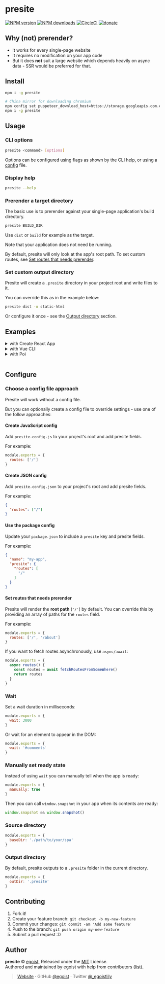 # presite

[![NPM version](https://img.shields.io/npm/v/presite.svg?style=flat)](https://npmjs.com/package/presite) [![NPM downloads](https://img.shields.io/npm/dm/presite.svg?style=flat)](https://npmjs.com/package/presite) [![CircleCI](https://circleci.com/gh/egoist/presite/tree/master.svg?style=shield)](https://circleci.com/gh/egoist/presite/tree/master) [![donate](https://img.shields.io/badge/$-donate-ff69b4.svg?maxAge=2592000&style=flat)](https://github.com/egoist/donate)

## Why (not) prerender?

- It works for every single-page website
- It requires no modification on your app code
- But it does **not** suit a large website which depends heavily on async data - SSR would be preferred for that.

## Install

```bash
npm i -g presite

# China mirror for downloading chromium
npm config set puppeteer_download_host=https://storage.googleapis.com.cnpmjs.org
npm i -g presite
```

## Usage

### CLI options

```bash
presite <command> [options]
```

Options can be configured using flags as shown by the CLI help, or using a [config](#configure) file.

### Display help

```bash
presite --help
```

### Prerender a target directory

The basic use is to prerender against your single-page application's build directory. 

```bash
presite BUILD_DIR
```

Use `dist` or `build` for example as the target.

Note that your application does not need be running.

By default, presite will only look at the app's root path. To set custom routes, see [Set routes that needs prerender](#set-routes-that-needs-prerender).

### Set custom output directory

Presite will create a `.presite` directory in your project root and write files to it. 

You can override this as in the example below:

```bash
presite dist -o static-html
```

Or configure it once - see the [Output directory](#output-directory) section.

## Examples

<details><summary>with Create React App</summary>

```diff
{
  "scripts": {
-    "build": "react-scripts build"
+    "build": "react-scripts build && presite ./build"
  }
}
```

</details>

<details><summary>with Vue CLI</summary>

```diff
{
  "scripts": {
-    "build": "vue-cli-service build"
+    "build": "vue-cli-service build && presite ./dist"
  }
}
```

</details>

<details><summary>with Poi</summary>

```diff
{
  "scripts": {
-    "build": "poi build"
+    "build": "poi build && presite ./dist"
  }
}
```

</details>
<br>

## Configure

### Choose a config file approach

Presite will work without a config file.

But you can optionally create a config file to override settings - use one of the follow approaches:

#### Create JavaScript config

Add `presite.config.js` to your project's root and add presite fields.

For example:

```javascript
module.exports = {
  routes: ['/']
}
```

#### Create JSON config

Add `presite.config.json` to your project's root and add presite fields.

For example:

```json
{
  "routes": ["/"]
}
```

#### Use the package config

Update your `package.json` to include a `presite` key and presite fields.

For example:

```json
{
  "name": "my-app",
  "presite": {
    "routes": [
      "/"
    ]
  }
}
```

#### Set routes that needs prerender

Presite will render the **root path** (`'/'`) by default. You can override this by providing an array of paths for the `routes` field.

For example:

```js
module.exports = {
  routes: ['/', '/about']
}
```

If you want to fetch routes asynchronously, use `async/await`:

```js
module.exports = {
  async routes() {
    const routes = await fetchRoutesFromSomeWhere()
    return routes
  }
}
```

### Wait

Set a wait duration in milliseconds:

```js
module.exports = {
  wait: 3000
}
```

Or wait for an element to appear in the DOM:

```js
module.exports = {
  wait: '#comments'
}
```

### Manually set ready state

Instead of using `wait` you can manually tell when the app is ready:

```js
module.exports = {
  manually: true
}
```

Then you can call `window.snapshot` in your app when its contents are ready:

```js
window.snapshot && window.snapshot()
```

### Source directory

```js
module.exports = {
  baseDir: './path/to/your/spa'
}
```

### Output directory

By default, presite outputs to a `.presite` folder in the current directory.

```js
module.exports = {
  outDir: '.presite'
}
```

## Contributing

1. Fork it!
2. Create your feature branch: `git checkout -b my-new-feature`
3. Commit your changes: `git commit -am 'Add some feature'`
4. Push to the branch: `git push origin my-new-feature`
5. Submit a pull request :D

## Author

**presite** © [egoist](https://github.com/egoist), Released under the [MIT](./LICENSE) License.<br>
Authored and maintained by egoist with help from contributors ([list](https://github.com/egoist/presite/contributors)).

> [Website](https://egoist.sh) · GitHub [@egoist](https://github.com/egoist) · Twitter [@\_egoistlily](https://twitter.com/_egoistlily)
